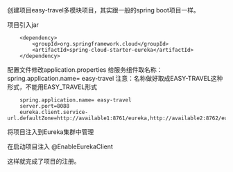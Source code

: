 创建项目easy-travel多模块项目，其实跟一般的spring boot项目一样。

项目引入jar

		<dependency>
			<groupId>org.springframework.cloud</groupId>
			<artifactId>spring-cloud-starter-eureka</artifactId>
		</dependency>

配置文件修改application.properties
给服务组件取名称：spring.application.name= easy-travel
注意：名称做好取成EASY-TRAVEL这种形式，不能用EASY_TRAVEL形式

		spring.application.name= easy-travel
		server.port=8088
		eureka.client.service-url.defaultZone=http://available1:8761/eureka,http://available2:8762/eureka

将项目注入到Eureka集群中管理

在启动项目注入 @EnableEurekaClient

这样就完成了项目的注册。